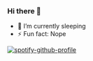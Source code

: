 ### Hi there 👋
- 🔭 I’m currently sleeping
- ⚡ Fun fact: Nope

[![spotify-github-profile](https://spotify-github-profile.vercel.app/api/view?uid=sim.montali&cover_image=true)](https://github.com/kittinan/spotify-github-profile)
